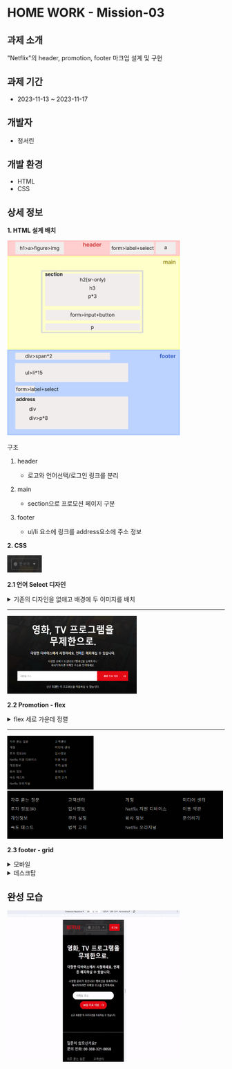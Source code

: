 # HOME WORK - Mission-03

## 과제 소개

"Netflix"의 header, promotion, footer 마크업 설계 및 구현

## 과제 기간

- 2023-11-13 ~ 2023-11-17

## 개발자

- 정서린

## 개발 환경

- HTML
- CSS

## 상세 정보

**1. HTML 설계 배치**

<img src="./images/markup.png" width="400" height="450"/>

구조

1. header

   - 로고와 언어선택/로그인 링크를 분리

2. main

   - section으로 프로모션 페이지 구분

3. footer

   - ul/li 요소에 링크를 address요소에 주소 정보

**2. CSS**

<img src="./images/md-select.png" width="80" height="40"/>

**2.1 언어 Select 디자인**

<details>
<summary>기존의 디자인을 없애고 배경에 두 이미지를 배치</summary>
<div markdown="1">

```css
.languages {
  appearance: none;
  padding: 5.5px 34px;
  color: #757575;
  background: url(./images/global.svg) no-repeat top 50% left 10px, url(./images/bi_caret-down-fill.svg)
      no-repeat top 50% right 10px, transparent;
  border: 1px solid #757575;
  border-radius: 2px;
  line-height: 1.2;
}
```

</div>

</details>

---

<img src="./images/md-promotion.png" width="300" height="180"/>

**2.2 Promotion - flex**

  <details>
  <summary>flex 세로 가운데 정렬</summary>
  <div markdown="1">

```css
.promotion {
  padding: 48px 0;
  margin: 0 auto;
  max-width: 1280px;
  display: flex;
  flex-flow: column nowrap;
  justify-content: center;
  align-items: center;
  row-gap: 1.5em;
}
```

  </div>

  </details>

---

<img src="./images/md-grid-mobile.png" width="200" height=""/> <img src="./images/md-grid-desktop.png" width="500" height=""/>

**2.3 footer - grid**

  <details>
  <summary>모바일</summary>
  <div markdown="1">

```css
.footer-link {
  margin-top: 26px;
  display: grid;
  grid-template-columns: 1fr 1fr;
  grid-template-rows: auto;
  row-gap: 10px;
}
```

  </div>

  </details>
  <details>
  <summary>데스크탑</summary>
  <div markdown="1">

```css
@media (min-width: 768px) {
  .footer-link {
    margin-top: 50px;
    max-width: 1000px;
    grid-template-columns: repeat(4, 1fr);
  }
}
```

  </div>

  </details>

## 완성 모습

<img src="./images/netflix.gif" width="400" height="350"/>
